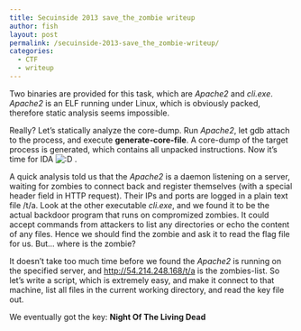 ```yaml
---
title: Secuinside 2013 save_the_zombie writeup
author: fish
layout: post
permalink: /secuinside-2013-save_the_zombie-writeup/
categories:
  - CTF
  - writeup
---
```

Two binaries are provided for this task, which are *Apache2* and *cli.exe*. *Apache2* is an ELF running under Linux, which is obviously packed, therefore static analysis seems impossible.

Really? Let&#8217;s statically analyze the core-dump. Run *Apache2*, let gdb attach to the process, and execute **generate-core-file**. A core-dump of the target process is generated, which contains all unpacked instructions. Now it&#8217;s time for IDA <img src='http://www.blue-lotus.net/wp-includes/images/smilies/icon_biggrin.gif' alt=':D' class='wp-smiley' /> .

A quick analysis told us that the *Apache2* is a daemon listening on a server, waiting for zombies to connect back and register themselves (with a special header field in HTTP request). Their IPs and ports are logged in a plain text file /t/a. Look at the other executable *cli.exe*, and we found it to be the actual backdoor program that runs on compromized zombies. It could accept commands from attackers to list any directories or echo the content of any files. Hence we should find the zombie and ask it to read the flag file for us. But&#8230; where is the zombie?

It doesn&#8217;t take too much time before we found the *Apache2* is running on the specified server, and http://54.214.248.168/t/a is the zombies-list. So let&#8217;s write a script, which is extremely easy, and make it connect to that machine, list all files in the current working directory, and read the key file out.

We eventually got the key: **Night Of The Living Dead**